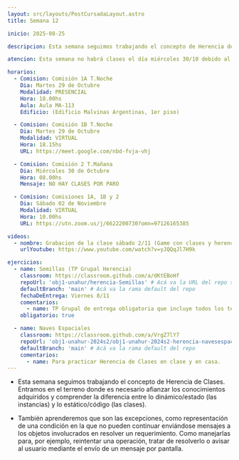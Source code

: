 ```yaml
---
layout: src/layouts/PostCursadaLayout.astro
title: Semana 12

inicio: 2025-08-25

descripcion: Esta semana seguimos trabajando el concepto de Herencia de Clases. Entramos en el terreno donde es necesario afianzar los conocimientos adquiridos y comprender la diferencia entre lo dinámico/estado (las instancias) y lo estático/código (las clases).

atencion: Esta semana no habrá clases el día miércoles 30/10 debido al paro docente. La clase virtual del martes 29/10 a la noche se va a grabar y además los/as alumnos/as del miércoles están invitados a asistir virtualmente a dicha clase.

horarios:
  - Comision: Comisión 1A T.Noche
    Dia: Martes 29 de Octubre
    Modalidad: PRESENCIAL
    Hora: 18.00hs
    Aula: Aula MA-113
    Edificio: (Edificio Malvinas Argentinas, 1er piso)

  - Comision: Comisión 1B T.Noche
    Dia: Martes 29 de Octubre
    Modalidad: VIRTUAL
    Hora: 18.15hs
    URL: https://meet.google.com/nbd-fvja-vhj

  - Comision: Comisión 2 T.Mañana
    Dia: Miércoles 30 de Octubre
    Hora: 08.00hs
    Mensaje: NO HAY CLASES POR PARO

  - Comision: Comisiones 1A, 1B y 2
    Dia: Sábado 02 de Noviembre
    Modalidad: VIRTUAL
    Hora: 10.00hs
    URL: https://utn.zoom.us/j/6622200730?omn=97126165385

videos:
  - nombre: Grabacion de la clase sábado 2/11 (Game con clases y herencia).
    urlYoutube: https://www.youtube.com/watch?v=yJQQqJl7H9k

ejercicios:
  - name: Semillas (TP Grupal Herencia)
    classroom: https://classroom.github.com/a/dKtEBoHf
    repoUrl: 'obj1-unahur/herencia-Semillas' # Acá va la URL del repo sin el "https://github.com/"
    defaultBranch: 'main' # Acá va la rama default del repo
    fechaDeEntrega: Viernes 8/11
    comentarios:
      - name: TP Grupal de entrega obligatoria que incluye todos los temas vistos incluyendo herencia.
    obligatorio: true

  - name: Naves Espaciales
    classroom: https://classroom.github.com/a/VrgZ7lY7
    repoUrl: 'obj1-unahur-2024s2/obj1-unahur-2024s2-herencia-navesespaciales-herencia-NavesEspaciales' # Acá va la URL del repo sin el "https://github.com/"
    defaultBranch: 'main' # Acá va la rama default del repo
    comentarios:
      - name: Para practicar Herencia de Clases en clase y en casa.
---
```


- Esta semana seguimos trabajando el concepto de Herencia de Clases. Entramos en el terreno donde es necesario afianzar los conocimientos adquiridos y comprender la diferencia entre lo dinámico/estado (las instancias) y lo estático/código (las clases).

- También aprenderemos que son las excepciones, como representación de una condición en la que no pueden continuar enviándose mensajes a los objetos involucrados en resolver un requerimiento. Como manejarlas para, por ejemplo, reintentar una operación, tratar de resolverlo o avisar al usuario mediante el envío de un mensaje por pantalla.
